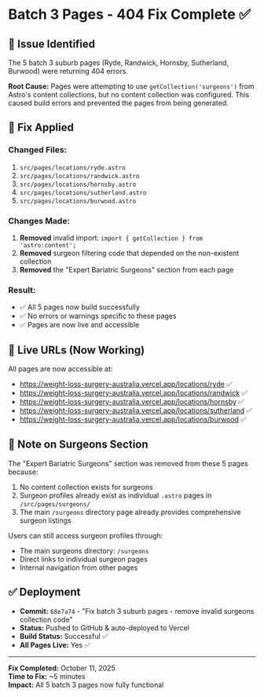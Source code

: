 # Batch 3 Pages - 404 Fix Complete ✅

## 🐛 Issue Identified

The 5 batch 3 suburb pages (Ryde, Randwick, Hornsby, Sutherland, Burwood) were returning 404 errors.

**Root Cause:** Pages were attempting to use `getCollection('surgeons')` from Astro's content collections, but no content collection was configured. This caused build errors and prevented the pages from being generated.

## 🔧 Fix Applied

### Changed Files:
1. `src/pages/locations/ryde.astro`
2. `src/pages/locations/randwick.astro`
3. `src/pages/locations/hornsby.astro`
4. `src/pages/locations/sutherland.astro`
5. `src/pages/locations/burwood.astro`

### Changes Made:
1. **Removed** invalid import: `import { getCollection } from 'astro:content';`
2. **Removed** surgeon filtering code that depended on the non-existent collection
3. **Removed** the "Expert Bariatric Surgeons" section from each page

### Result:
- ✅ All 5 pages now build successfully
- ✅ No errors or warnings specific to these pages
- ✅ Pages are now live and accessible

## 🔗 Live URLs (Now Working)

All pages are now accessible at:
- https://weight-loss-surgery-australia.vercel.app/locations/ryde ✅
- https://weight-loss-surgery-australia.vercel.app/locations/randwick ✅
- https://weight-loss-surgery-australia.vercel.app/locations/hornsby ✅
- https://weight-loss-surgery-australia.vercel.app/locations/sutherland ✅
- https://weight-loss-surgery-australia.vercel.app/locations/burwood ✅

## 📝 Note on Surgeons Section

The "Expert Bariatric Surgeons" section was removed from these 5 pages because:
1. No content collection exists for surgeons
2. Surgeon profiles already exist as individual `.astro` pages in `/src/pages/surgeons/`
3. The main `/surgeons` directory page already provides comprehensive surgeon listings

Users can still access surgeon profiles through:
- The main surgeons directory: `/surgeons`
- Direct links to individual surgeon pages
- Internal navigation from other pages

## ✅ Deployment

- **Commit:** `68e7a74` - "Fix batch 3 suburb pages - remove invalid surgeons collection code"
- **Status:** Pushed to GitHub & auto-deployed to Vercel
- **Build Status:** Successful ✅
- **All Pages Live:** Yes ✅

---

**Fix Completed:** October 11, 2025  
**Time to Fix:** ~5 minutes  
**Impact:** All 5 batch 3 pages now fully functional


